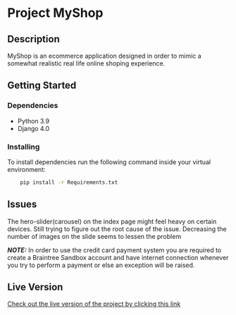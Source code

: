 # Project MyShop

## Description
MyShop is an ecommerce application designed in order to mimic a somewhat realistic real life online shoping experience.

## Getting Started

### Dependencies

* Python 3.9
* Django 4.0

### Installing
To install dependencies run the following command inside your virtual environment:

```bash
    pip install -r Requirements.txt
```

## Issues
The hero-slider(carousel) on the index page might feel heavy on certain devices. Still trying to figure out the root cause of the issue.
Decreasing the number of images on the slide seems to lessen the problem

**_NOTE:_**  In order to use the credit card payment system you are required to create a Braintree Sandbox account and have internet connection whenever you try to perform a payment or else an exception will be raised.

## Live Version
[Check out the live version of the project by clicking this link](https://myshop101.pythonanywhere.com/)